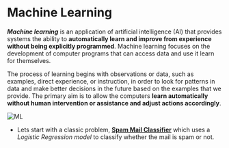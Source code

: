 # Machine Learning

**_Machine learning_** is an application of artificial intelligence (AI) that provides systems the ability to **automatically learn and improve from experience without being explicitly programmed**. Machine learning focuses on the development of computer programs that can access data and use it learn for themselves.

The process of learning begins with observations or data, such as examples, direct experience, or instruction, in order to look for patterns in data and make better decisions in the future based on the examples that we provide. The primary aim is to allow the computers **learn automatically without human intervention or assistance and adjust actions accordingly**.

![ML](https://i.pinimg.com/originals/37/e8/bb/37e8bb0cf3705fe82e0ddf316a02a8b7.png)

* Lets start with a classic problem, [**Spam Mail Classifier**](https://github.com/syamkakarla98/DataScience_Head_Start/blob/master/Machine_Learning/Spam_Mail_Classifier.ipynb) which uses a *Logistic Regression model* to classify whether the mail is spam or not.
